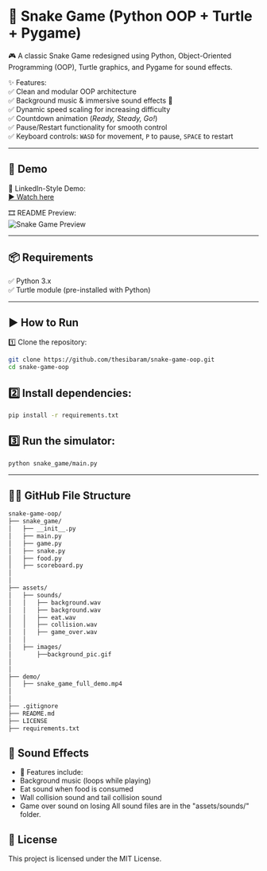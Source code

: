 # 🐍 Snake Game (Python OOP + Turtle + Pygame)

🎮 A classic Snake Game redesigned using Python, Object-Oriented Programming (OOP), Turtle graphics, and Pygame for sound effects.  

✨ Features:  
✅ Clean and modular OOP architecture  
✅ Background music & immersive sound effects 🎵  
✅ Dynamic speed scaling for increasing difficulty  
✅ Countdown animation (*Ready, Steady, Go!*)  
✅ Pause/Restart functionality for smooth control  
✅ Keyboard controls: `WASD` for movement, `P` to pause, `SPACE` to restart  

---

## 🚀 **Demo**
🎥 LinkedIn-Style Demo:  
[▶ Watch here](demo/snake_game_demo_linkedin.mp4)

🎞️ README Preview:  
![Snake Game Preview](demo/snake_game_preview.gif)

---

## 📦 Requirements
✅ Python 3.x  
✅ Turtle module (pre-installed with Python)  

---

## ▶️ How to Run
1️⃣ Clone the repository:
```bash
git clone https://github.com/thesibaram/snake-game-oop.git
cd snake-game-oop
```
## 2️⃣ Install dependencies:
```bash
pip install -r requirements.txt
```
## 3️⃣ Run the simulator:
```bash
python snake_game/main.py
```
---

## 🐍✨ GitHub File Structure
```bash
snake-game-oop/
├── snake_game/                  
│   ├── __init__.py              
│   ├── main.py                 
│   ├── game.py                  
│   ├── snake.py               
│   ├── food.py                  
│   ├── scoreboard.py            
│
│
├── assets/                 
│   ├── sounds/
│   │   ├── background.wav
│   │   ├── background.wav
│   │   ├── eat.wav
│   │   ├── collision.wav
│   │   ├── game_over.wav
│   │   
│   ├── images/
│       ├──background_pic.gif
│       
│       
├── demo/                        
│   ├── snake_game_full_demo.mp4       
│    
│    
├── .gitignore                  
├── README.md                    
├── LICENSE                       
├── requirements.txt            
```

## 🎹 Sound Effects
- 🎵 Features include:
- Background music (loops while playing)
- Eat sound when food is consumed
- Wall collision sound and tail collision sound
- Game over sound on losing
All sound files are in the "assets/sounds/" folder.

## 📝 License
This project is licensed under the MIT License.

 
